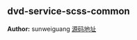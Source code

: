 ## dvd-service-scss-common
**Author:** sunweiguang [源码地址](http://gitlab.rd.vyohui.com/FE-Service/dvd-service-scss-common.git)

